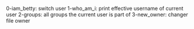 0-iam_betty: switch user 
1-who_am_i: print effective username of current user
2-groups: all groups the current user is part of
3-new_owner: changer file owner